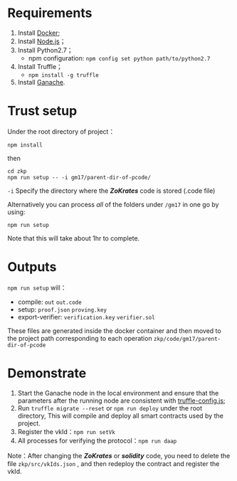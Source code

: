 # Requirements
1. Install [Docker](https://www.docker.com/get-started);
2. Install [Node.js](https://nodejs.org/en/)；
3. Install Python2.7；
   - npm configuration: ```npm config set python path/to/python2.7```
4. Install Truffle；
   - ```npm install -g truffle```
5. Install [Ganache](https://www.trufflesuite.com/ganache).

# Trust setup
Under the root directory of project：
```shell script
npm install
```
then
```shell script
cd zkp
npm run setup -- -i gm17/parent-dir-of-pcode/
```
```-i``` Specify the directory where the ***ZoKrates*** code is stored (.code file)

Alternatively you can process _all_ of the folders under `/gm17` in one go by using:
```shell script
npm run setup
```
Note that this will take about 1hr to complete.

# Outputs
```npm run setup``` will：
- compile: ```out``` ```out.code ```
- setup: ```proof.json``` ```proving.key```
- export-verifier: ```verification.key``` ```verifier.sol```

These files are generated inside the docker container and then moved to the project path corresponding to each operation ```zkp/code/gm17/parent-dir-of-pcode```

# Demonstrate
1. Start the Ganache node in the local environment and ensure that the parameters after the running node are consistent with [truffle-config.js](../truffle-config.js);
2. Run ```truffle migrate --reset``` or ```npm run deploy``` under the root directory, This will compile and deploy all smart contracts used by the project.
3. Register the vkId：```npm run setVk```
4. All processes for verifying the protocol：```npm run daap```

Note：After changing the ***ZoKrates*** or ***solidity*** code, you need to delete the file ```zkp/src/vkIds.json``` , and then redeploy the contract and register the vkId. 
